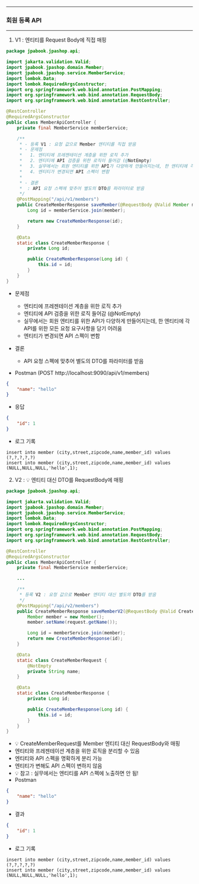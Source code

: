 -----
### 회원 등록 API
-----
1. V1 : 엔티티를 Request Body에 직접 매핑
```java
package jpabook.jpashop.api;

import jakarta.validation.Valid;
import jpabook.jpashop.domain.Member;
import jpabook.jpashop.service.MemberService;
import lombok.Data;
import lombok.RequiredArgsConstructor;
import org.springframework.web.bind.annotation.PostMapping;
import org.springframework.web.bind.annotation.RequestBody;
import org.springframework.web.bind.annotation.RestController;

@RestController
@RequiredArgsConstructor
public class MemberApiController {
    private final MemberService memberService;

    /**
     * - 등록 V1 : 요청 값으로 Member 엔티티를 직접 받음
     * - 문제점
     *   1. 엔티티에 프레젠테이션 계층을 위한 로직 추가
     *   2. 엔티티에 API 검증을 위한 로직이 들어감 (@NotEmpty)
     *   3. 실무에서는 회원 엔티티를 위한 API가 다양하게 만들어지는데, 한 엔티티에 각 API를 위한 모든 요청 요구사항을 담기는 어려움
     *   4. 엔티티가 변경되면 API 스펙이 변함
     *   
     * - 결론
     *  : API 요청 스펙에 맞추어 별도의 DTO를 파라미터로 받음
     */
    @PostMapping("/api/v1/members")
    public CreateMemberResponse saveMember(@RequestBody @Valid Member member) {
        Long id = memberService.join(member);

        return new CreateMemberResponse(id);
    }

    @Data
    static class CreateMemberResponse {
        private Long id;

        public CreateMemberResponse(Long id) {
            this.id = id;
        }
    }
}
```

   - 문제점
     + 엔티티에 프레젠테이션 계층을 위한 로직 추가
     + 엔티티에 API 검증을 위한 로직 들어감 (@NotEmpty)
     + 실무에서는 회원 엔티티를 위한 API가 다양하게 만들어지는데, 한 엔티티에 각 API를 위한 모든 요청 요구사항을 담기 어려움
     + 엔티티가 변경되면 API 스펙이 변함

   - 결론
     + API 요청 스펙에 맞추어 별도의 DTO를 파라미터를 받음

   - Postman (POST http://localhost:9090/api/v1/members)
```json
{
    "name": "hello"
}
```
   - 응답
```json
{
    "id": 1
}
```
  - 로그 기록
```
insert into member (city,street,zipcode,name,member_id) values (?,?,?,?,?)
insert into member (city,street,zipcode,name,member_id) values (NULL,NULL,NULL,'hello',1);
```

2. V2 : 💡 엔티티 대신 DTO를 RequestBody에 매핑
```java
package jpabook.jpashop.api;

import jakarta.validation.Valid;
import jpabook.jpashop.domain.Member;
import jpabook.jpashop.service.MemberService;
import lombok.Data;
import lombok.RequiredArgsConstructor;
import org.springframework.web.bind.annotation.PostMapping;
import org.springframework.web.bind.annotation.RequestBody;
import org.springframework.web.bind.annotation.RestController;

@RestController
@RequiredArgsConstructor
public class MemberApiController {
    private final MemberService memberService;

    ...

    /**
     * 등록 V2 : 요청 값으로 Member 엔티티 대신 별도의 DTO를 받음
     */
    @PostMapping("/api/v2/members")
    public CreateMemberResponse saveMemberV2(@RequestBody @Valid CreateMemberRequest request) {
        Member member = new Member();
        member.setName(request.getName());

        Long id = memberService.join(member);
        return new CreateMemberResponse(id);
    }

    @Data
    static class CreateMemberRequest {
        @NotEmpty
        private String name;
    }

    @Data
    static class CreateMemberResponse {
        private Long id;

        public CreateMemberResponse(Long id) {
            this.id = id;
        }
    }
}
```
  - 💡 CreateMemberRequest를 Member 엔티티 대신 RequestBody와 매핑
  - 엔티티와 프레젠테이션 계층을 위한 로직을 분리할 수 있음
  - 엔티티와 API 스펙을 명확하게 분리 가능
  - 엔티티가 변해도 API 스펙이 변하지 않음
  - 💡 참고 : 실무에서는 엔티티를 API 스펙에 노출하면 안 됨!
  - Postman
```json
{
    "name": "hello"
}
```
  - 결과
```json
{
    "id": 1
}
```
  - 로그 기록
```
insert into member (city,street,zipcode,name,member_id) values (?,?,?,?,?)
insert into member (city,street,zipcode,name,member_id) values (NULL,NULL,NULL,'hello',1);
```
